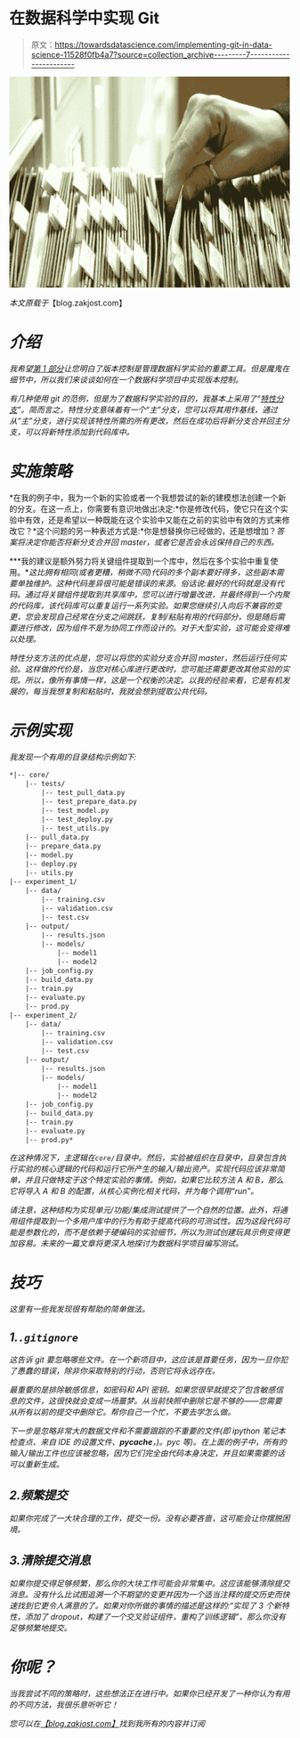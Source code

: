 # 在数据科学中实现 Git

> 原文：<https://towardsdatascience.com/implementing-git-in-data-science-11528f0fb4a7?source=collection_archive---------7----------------------->

![](img/4c24b583f02818adc7339b8a73c5a801.png)

*本文原载于*【blog.zakjost.com】

# *介绍*

*我希望[第 1 部分](https://blog.zakjost.com/post/git-in-data-science)让您明白了版本控制是管理数据科学实验的重要工具。但是魔鬼在细节中，所以我们来谈谈如何在一个数据科学项目中实现版本控制。*

*有几种使用 git 的范例，但是为了数据科学实验的目的，我基本上采用了“[特性分支](https://www.atlassian.com/git/tutorials/comparing-workflows/feature-branch-workflow)”。简而言之，特性分支意味着有一个“主”分支，您可以将其用作基线，通过从“主”分支，进行实现该特性所需的所有更改，然后在成功后将新分支合并回主分支，可以将新特性添加到代码库中。*

# *实施策略*

*在我的例子中，我为一个新的实验或者一个我想尝试的新的建模想法创建一个新的分支。在这一点上，你需要有意识地做出决定:*你是修改代码，使它只在这个实验中有效，还是希望以一种既能在这个实验中又能在之前的实验中有效的方式来修改它？*这个问题的另一种表述方式是:*你是想替换你已经做的，还是想增加？*答案将决定你能否将新分支合并回 master，或者它是否会永远保持自己的东西。*

***我的建议是额外努力将关键组件提取到一个库中，然后在多个实验中重复使用。**这比拥有相同(或者更糟，稍微不同)代码的多个副本要好得多，这些副本需要单独维护。这种代码差异很可能是错误的来源。俗话说:最好的代码就是没有代码。通过将关键组件提取到共享库中，您可以进行增量改进，并最终得到一个内聚的代码库，该代码库可以重复运行一系列实验。如果您继续引入向后不兼容的变更，您会发现自己经常在分支之间跳跃，复制/粘贴有用的代码部分，但是随后需要进行修改，因为组件不是为协同工作而设计的。对于大型实验，这可能会变得难以处理。*

*特性分支方法的优点是，您可以将您的实验分支合并回 master，然后运行任何实验。这样做的代价是，当您对核心库进行更改时，您可能还需要更改其他实验的实现。所以，像所有事情一样，这是一个权衡的决定。以我的经验来看，它是有机发展的，每当我想复制和粘贴时，我就会想到提取公共代码。*

# *示例实现*

*我发现一个有用的目录结构示例如下:*

```
*|-- core/
    |-- tests/
        |-- test_pull_data.py
        |-- test_prepare_data.py
        |-- test_model.py
        |-- test_deploy.py
        |-- test_utils.py
    |-- pull_data.py
    |-- prepare_data.py
    |-- model.py
    |-- deploy.py
    |-- utils.py
|-- experiment_1/
    |-- data/
        |-- training.csv
        |-- validation.csv
        |-- test.csv
    |-- output/
        |-- results.json
        |-- models/
            |-- model1
            |-- model2
    |-- job_config.py
    |-- build_data.py
    |-- train.py
    |-- evaluate.py
    |-- prod.py
|-- experiment_2/
    |-- data/
        |-- training.csv
        |-- validation.csv
        |-- test.csv
    |-- output/
        |-- results.json
        |-- models/
            |-- model1
            |-- model2
    |-- job_config.py
    |-- build_data.py
    |-- train.py
    |-- evaluate.py
    |-- prod.py*
```

*在这种情况下，主逻辑在`core/`目录中。然后，实验被组织在目录中，目录包含执行实验的核心逻辑的代码和运行它所产生的输入/输出资产。实现代码应该非常简单，并且只做特定于这个特定实验的事情。例如，如果它比较方法 A 和 B，那么它将导入 A 和 B 的配置，从核心实例化相关代码，并为每个调用“run”。*

*请注意，这种结构为实现单元/功能/集成测试提供了一个自然的位置。此外，将通用组件提取到一个多用户库中的行为有助于提高代码的可测试性。因为这段代码可能是参数化的，而不是依赖于硬编码的实验细节，所以为测试创建玩具示例变得更加容易。未来的一篇文章将更深入地探讨为数据科学项目编写测试。*

# *技巧*

*这里有一些我发现很有帮助的简单做法。*

## *1.`.gitignore`*

*这告诉 git 要忽略哪些文件。在一个新项目中，这应该是首要任务，因为一旦你犯了愚蠢的错误，除非你采取特别的行动，否则它将永远存在。*

*最重要的是排除敏感信息，如密码和 API 密钥。如果您很早就提交了包含敏感信息的文件，这很快就会变成一场噩梦。从当前快照中删除它是不够的——您需要从所有以前的提交中删除它。帮你自己一个忙，不要去学怎么做。*

*下一步是忽略非常大的数据文件和不需要跟踪的不重要的文件(即 ipython 笔记本检查点、来自 IDE 的设置文件、__pycache__，)。pyc 等)。在上面的例子中，所有的输入/输出工件也应该被忽略，因为它们完全由代码本身决定，并且如果需要的话可以重新生成。*

## *2.频繁提交*

*如果你完成了一大块合理的工作，提交一份。没有必要吝啬，这可能会让你摆脱困境。*

## *3.清除提交消息*

*如果你提交得足够频繁，那么你的大块工作可能会非常集中。这应该能够清除提交消息。没有什么比试图追溯一个不期望的变更并因为一个适当注释的提交历史而快速找到它更令人满意的了。如果对你所做的事情的描述是这样的:“实现了 3 个新特性，添加了 dropout，构建了一个交叉验证组件，重构了训练逻辑”，那么你没有足够频繁地提交。*

# *你呢？*

*当我尝试不同的策略时，这些想法正在进行中。如果你已经开发了一种你认为有用的不同方法，我很乐意听听它！*

**您可以在*[*【blog.zakjost.com】*](http://blog.zakjost.com)找到我所有的内容并订阅*